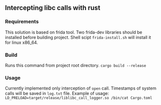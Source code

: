## Intercepting libc calls with rust 

### Requirements
This solution is based on frida tool. Two frida-dev libraries should be installed before building project. 
Shell scipt `frida-install.sh` will install it for linux x86_64.

### Build 
Runs this command from project root directory.
`cargo build --release`

### Usage
Currently implemented only interception of `open` call. Timestamps of system calls will be saved in `log.txt` file. Example of usage:
`LD_PRELOAD=target/release/liblibc_call_logger.so /bin/cat Cargo.toml`

